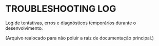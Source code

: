 # TROUBLESHOOTING LOG

Log de tentativas, erros e diagnósticos temporários durante o desenvolvimento.

(Arquivo realocado para não poluir a raiz de documentação principal.)
